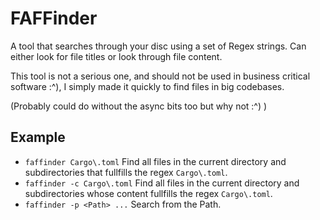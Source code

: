 # FAFFinder
A tool that searches through your disc using a set of Regex strings. Can either look for file titles or look through file content.

This tool is not a serious one, and should not be used in business critical software :^), I simply made it quickly to find files in big codebases.

(Probably could do without the async bits too but why not :^) )

## Example
* `faffinder Cargo\.toml` Find all files in the current directory and subdirectories that fullfills the regex `Cargo\.toml`.
* `faffinder -c Cargo\.toml` Find all files in the current directory and subdirectories whose content fullfills the regex `Cargo\.toml`.
* `faffinder -p <Path> ...`  Search from the Path.